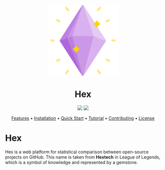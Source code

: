 <p align="center"> <img src=".github/assets/gem.png" width="230" alt="..."> </p>

<h1 align="center">
    Hex
</h1>

<p align="center">
    <a href="https://www.python.org/downloads/release/python-370/" title="python version"><img src="https://img.shields.io/badge/Python-3.7%2B-blue.svg"></a>
    <a href="#" title="Maintenance"><img src="https://img.shields.io/badge/Maintained-YES-green.svg"></a>
</p>

<p align="center">
    <a href="#introduction">Features</a> •
    <a href="#installation">Installation</a> •
    <a href="#quick-start">Quick Start</a> •
    <a href="#tutorial">Tutorial</a> •
    <a href="#contributing">Contributing</a> •
    <a href="#license">License</a>
</p>


# Hex

Hex is a web platform for statistical comparison between open-source projects on GitHub. This name is taken from **Hextech** in League of Legends, which is a symbol of knowledge and represented by a gemstone.
